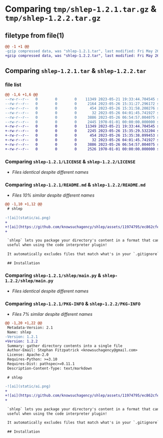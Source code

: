 # Comparing `tmp/shlep-1.2.1.tar.gz` & `tmp/shlep-1.2.2.tar.gz`

## filetype from file(1)

```diff
@@ -1 +1 @@
-gzip compressed data, was "shlep-1.2.1.tar", last modified: Fri May 26 15:31:58 2023, max compression
+gzip compressed data, was "shlep-1.2.2.tar", last modified: Fri May 26 15:35:38 2023, max compression
```

## Comparing `shlep-1.2.1.tar` & `shlep-1.2.2.tar`

### file list

```diff
@@ -1,6 +1,6 @@
--rw-r--r--   0        0        0    11349 2023-05-21 19:33:44.704545 shlep-1.2.1/LICENSE
--rw-r--r--   0        0        0     2164 2023-05-26 15:31:27.296172 shlep-1.2.1/README.md
--rw-r--r--   0        0        0      454 2023-05-26 15:31:58.200276 shlep-1.2.1/pyproject.toml
--rw-r--r--   0        0        0       32 2023-05-26 04:01:45.741927 shlep-1.2.1/shlep/__init__.py
--rw-r--r--   0        0        0     3886 2023-05-26 06:54:57.004075 shlep-1.2.1/shlep/main.py
--rw-r--r--   0        0        0     2445 1970-01-01 00:00:00.000000 shlep-1.2.1/PKG-INFO
+-rw-r--r--   0        0        0    11349 2023-05-21 19:33:44.704545 shlep-1.2.2/LICENSE
+-rw-r--r--   0        0        0     2245 2023-05-26 15:35:29.532204 shlep-1.2.2/README.md
+-rw-r--r--   0        0        0      454 2023-05-26 15:35:38.099453 shlep-1.2.2/pyproject.toml
+-rw-r--r--   0        0        0       32 2023-05-26 04:01:45.741927 shlep-1.2.2/shlep/__init__.py
+-rw-r--r--   0        0        0     3886 2023-05-26 06:54:57.004075 shlep-1.2.2/shlep/main.py
+-rw-r--r--   0        0        0     2526 1970-01-01 00:00:00.000000 shlep-1.2.2/PKG-INFO
```

### Comparing `shlep-1.2.1/LICENSE` & `shlep-1.2.2/LICENSE`

 * *Files identical despite different names*

### Comparing `shlep-1.2.1/README.md` & `shlep-1.2.2/README.md`

 * *Files 10% similar despite different names*

```diff
@@ -1,10 +1,12 @@
 # shlep
 
-![ai](static/ai.png)
+
+![ai](https://github.com/knowsuchagency/shlep/assets/11974795/ec862cfe-c1e3-45d8-9a75-92a240d2fb8d)
+
 
 `shlep` lets you package your directory's content in a format that can be easily passed to ChatGPT. This is especially
 useful when using the code interpreter plugin!
 
 It automatically excludes files that match what's in your `.gitignore` file, as well as any additional exclude patterns you provide.
 
 ## Installation
```

### Comparing `shlep-1.2.1/shlep/main.py` & `shlep-1.2.2/shlep/main.py`

 * *Files identical despite different names*

### Comparing `shlep-1.2.1/PKG-INFO` & `shlep-1.2.2/PKG-INFO`

 * *Files 7% similar despite different names*

```diff
@@ -1,20 +1,22 @@
 Metadata-Version: 2.1
 Name: shlep
-Version: 1.2.1
+Version: 1.2.2
 Summary: gather directory contents into a single file
 Author-Email: Stephan Fitzpatrick <knowsuchagency@gmail.com>
 License: Apache-2.0
 Requires-Python: >=3.10
 Requires-Dist: pathspec>=0.11.1
 Description-Content-Type: text/markdown
 
 # shlep
 
-![ai](static/ai.png)
+
+![ai](https://github.com/knowsuchagency/shlep/assets/11974795/ec862cfe-c1e3-45d8-9a75-92a240d2fb8d)
+
 
 `shlep` lets you package your directory's content in a format that can be easily passed to ChatGPT. This is especially
 useful when using the code interpreter plugin!
 
 It automatically excludes files that match what's in your `.gitignore` file, as well as any additional exclude patterns you provide.
 
 ## Installation
```

